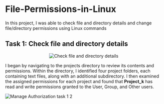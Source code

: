 # File-Permissions-in-Linux

In this project, I was able to check file and directory details and change file/directory permissions using Linux commands


<h2>Task 1: Check file and directory details</h2>
<p align="center">
<img src="https://i.imgur.com/S53bjdk.png" alt="Check file and directory details"/>
</p>

I began by navigating to the projects directory to review its contents and permissions. Within the directory, I identified four project folders, each containing text files, along with an additional subdirectory. I then examined the assigned permissions for each project and found that **Project_k** has read and write permissions granted to the User, Group, and Other users.


![Manage Authorization task 1 2](https://github.com/user-attachments/assets/ee6f5c52-81b7-4b15-8e2a-f6a99a3bb32a)
